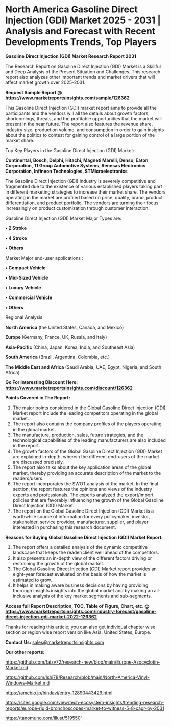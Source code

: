 # North America Gasoline Direct Injection (GDI) Market 2025 - 2031 | Analysis and Forecast with Recent Developments Trends, Top Players

<strong>Gasoline Direct Injection (GDI) Market Research Report 2031</strong>

The Research Report on Gasoline Direct Injection (GDI) Market is a Skillful and Deep Analysis of the Present Situation and Challenges. This research report also analyzes other important trends and market drivers that will affect market growth over 2025-2031.

<strong>Request Sample Report @ <a href=https://www.marketreportsinsights.com/sample/126362>https://www.marketreportsinsights.com/sample/126362</a></strong>

This Gasoline Direct Injection (GDI) market report aims to provide all the participants and the vendors will all the details about growth factors, shortcomings, threats, and the profitable opportunities that the market will present in the near future. The report also features the revenue share, industry size, production volume, and consumption in order to gain insights about the politics to contest for gaining control of a large portion of the market share.

Top Key Players in the Gasoline Direct Injection (GDI) Market:

<strong>Continental, Bosch, Delphi, Hitachi, Magneti Marelli, Denso, Eaton Corporation, TI Group Automotive Systems, Renesas Electronics Corporation, Infineon Technologies, STMicroelectronics</strong>

The Gasoline Direct Injection (GDI) Industry is severely competitive and fragmented due to the existence of various established players taking part in different marketing strategies to increase their market share. The vendors operating in the market are profiled based on price, quality, brand, product differentiation, and product portfolio. The vendors are turning their focus increasingly on product customization through customer interaction.

Gasoline Direct Injection (GDI) Market Major Types are:

<strong>• 2 Stroke

• 4 Stroke

• Others</strong>

Market Major end-user applications :

<strong>• Compact Vehicle

• Mid-Sized Vehicle

• Luxury Vehicle

• Commercial Vehicle

• Others</strong>

Regional Analysis

</u><strong><b>North America</b></strong> (the United States, Canada, and Mexico)

<strong><b>Europe </b></strong>(Germany, France, UK, Russia, and Italy)

<strong><b>Asia-Pacific</b></strong> (China, Japan, Korea, India, and Southeast Asia)

<strong><b>South America</b></strong> (Brazil, Argentina, Colombia, etc.)

<strong><b>The Middle East and Africa</b></strong> (Saudi Arabia, UAE, Egypt, Nigeria, and South Africa)

<strong>Go For Interesting Discount Here: <a href=https://www.marketreportsinsights.com/discount/126362>https://www.marketreportsinsights.com/discount/126362</a></strong>

<strong>Points Covered in The Report:</strong>
<ol>
  <li>The major points considered in the Global Gasoline Direct Injection (GDI) Market report include the leading competitors operating in the global market.</li>
  <li>The report also contains the company profiles of the players operating in the global market.</li>
  <li>The manufacture, production, sales, future strategies, and the technological capabilities of the leading manufacturers are also included in the report.</li>
  <li>The growth factors of the Global Gasoline Direct Injection (GDI) Market are explained in-depth, wherein the different end-users of the market are discussed precisely.</li>
  <li>The report also talks about the key application areas of the global market, thereby providing an accurate description of the market to the readers/users.</li>
  <li>The report incorporates the SWOT analysis of the market. In the final section, the report features the opinions and views of the industry experts and professionals. The experts analyzed the export/import policies that are favorably influencing the growth of the Global Gasoline Direct Injection (GDI) Market.</li>
  <li>The report on the Global Gasoline Direct Injection (GDI) Market is a worthwhile source of information for every policymaker, investor, stakeholder, service provider, manufacturer, supplier, and player interested in purchasing this research document.</li>
</ol>
<strong>Reasons for Buying Global Gasoline Direct Injection (GDI) Market Report:</strong>

<ol>
  <li>The report offers a detailed analysis of the dynamic competitive landscape that keeps the reader/client well ahead of the competitors.</li>
  <li>It also presents an in-depth view of the different factors driving or restraining the growth of the global market.</li>
  <li>The Global Gasoline Direct Injection (GDI) Market report provides an eight-year forecast evaluated on the basis of how the market is estimated to grow.</li>
  <li>It helps in making aware business decisions by having providing thorough insights insights into the global market and by making an all-inclusive analysis of the key market segments and sub-segments.</li>
</ol>
<strong>Access full Report Description, TOC, Table of Figure, Chart, etc. @ <a href=https://www.marketreportsinsights.com/industry-forecast/gasoline-direct-injection-gdi-market-2022-126362>https://www.marketreportsinsights.com/industry-forecast/gasoline-direct-injection-gdi-market-2022-126362</a></strong>


Thanks for reading this article; you can also get individual chapter wise section or region wise report version like Asia, United States, Europe.

<strong>Contact Us:</strong>
sales@marketreportsinsights.com

<strong>Our other reports:</strong>

<a href=https://github.com/faizy72/research-new/blob/main/Europe-Azocyclotin-Market.md>https://github.com/faizy72/research-new/blob/main/Europe-Azocyclotin-Market.md</a>

<a href=https://github.com/Ishi78/Research/blob/main/North-America-Vinyl-Windows-Market.md>https://github.com/Ishi78/Research/blob/main/North-America-Vinyl-Windows-Market.md</a>

<a href=https://ameblo.jp/hindavi/entry-12890443429.html>https://ameblo.jp/hindavi/entry-12890443429.html</a>

<a href=https://sites.google.com/view/tech-ecosystem-insights/trending-research-reports/europe-rigid-bronchoscopes-market-to-witness-5-8-cagr-by-2031>https://sites.google.com/view/tech-ecosystem-insights/trending-research-reports/europe-rigid-bronchoscopes-market-to-witness-5-8-cagr-by-2031</a>

<a href=https://tanomuno.com/illust/519550>https://tanomuno.com/illust/519550</a>"
